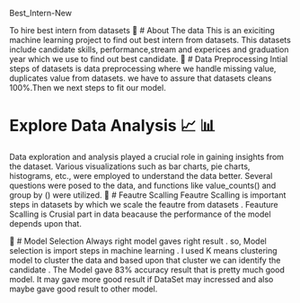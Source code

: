  Best_Intern-New

To hire best intern from datasets
📌 # About The data
This is an exiciting machine learning project to find out best intern from datasets. This datasets include candidate skills, performance,stream and experices and graduation year which we use to find out best candidate.
📌 # Data Preprocessing
Intial steps of datasets is data preprocessing where we handle missing value, duplicates value from datasets. we have to assure that datasets cleans 100%.Then we next steps to fit our model.
# Explore Data Analysis 📈 📊
Data exploration and analysis played a crucial role in gaining insights from the dataset. Various visualizations such as bar charts, pie charts, histograms, etc., were employed to understand the data better. Several questions were posed to the data, and functions like value_counts() and group by () were utilized.
📌 # Feautre Scalling
Feautre Scalling is important steps in datasets by which we scale the feautre from datasets . Feauture Scalling is Crusial part in data beacause the performance of the model depends upon that.

📌 # Model Selection
Always right model gaves right result . so, Model selection is import steps in machine learning . I used K means clustering model to cluster the data and based upon that cluster we can identify the candidate . The Model gave 83% accuracy result that is pretty much good model. It may gave more good result if DataSet may incressed and also maybe gave good result to other model.
